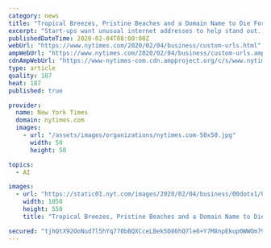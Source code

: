 ```yaml
---
category: news
title: "Tropical Breezes, Pristine Beaches and a Domain Name to Die For"
excerpt: "Start-ups want unusual internet addresses to help stand out. One winner: The island of Anguilla, whose “.ai” domain is a favorite of A.I. start-ups. The luxury resorts along serene white-sand beaches have long propped up the economy of Anguilla,"
publishedDateTime: 2020-02-04T08:00:00Z
webUrl: "https://www.nytimes.com/2020/02/04/business/custom-urls.html"
ampWebUrl: "https://www.nytimes.com/2020/02/04/business/custom-urls.amp.html"
cdnAmpWebUrl: "https://www-nytimes-com.cdn.ampproject.org/c/s/www.nytimes.com/2020/02/04/business/custom-urls.amp.html"
type: article
quality: 187
heat: 187
published: true

provider:
  name: New York Times
  domain: nytimes.com
  images:
    - url: "/assets/images/organizations/nytimes.com-50x50.jpg"
      width: 50
      height: 50

topics:
  - AI

images:
  - url: "https://static01.nyt.com/images/2020/02/04/business/00dotx1/00dotx1-facebookJumbo.jpg"
    width: 1050
    height: 550
    title: "Tropical Breezes, Pristine Beaches and a Domain Name to Die For"

secured: "tjhQtX92OoNud7l5hYq770bBQXCceLBek5D86hQ7le6+Y7M8npEkup0WWOm79zdGMOOpuhn5EL9VO/wWfFBi4kNhCaT8P49uuxaDstwX61fqhoC3cWgZYOkAKEoNOen1+M9YIEo7iYSR6qeBP6nlsZ0TKgNcPXIqe6T6/XqgxRTju3SL+V2pw1VQF8+Od5u+nSVHVRzCgVNrWKu19taE1GjSRNneLgIPTn67vlutABNS68R7AKZ7W5sunhpHvWu9e/Z060PNPn5eDbclnB4y75BKY534povLA7p1yx1m2bk6t0CQi9xQIvYKOGdCXuqyQF+4rXezPoZOtM6WvzbbmQ==;R1DJ6748R75n8GDCf3TU2Q=="
---
```


